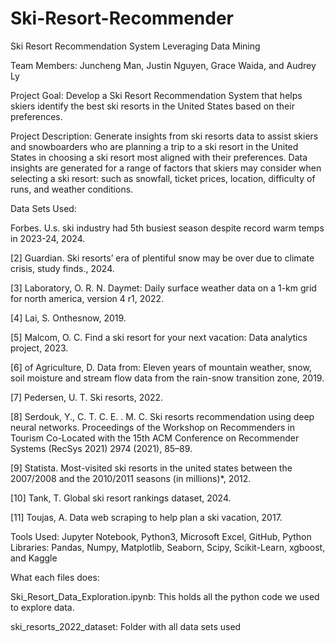 # Ski-Resort-Recommender
Ski Resort Recommendation System Leveraging Data Mining

Team Members: Juncheng Man, Justin Nguyen, Grace Waida, and Audrey Ly

Project Goal: Develop a Ski Resort Recommendation System that helps skiers identify the best ski resorts in the United States based on their preferences. ​

Project Description: Generate insights from ski resorts data to assist skiers and snowboarders who are planning a trip to a ski resort in the United States in choosing a ski resort most aligned with their preferences. Data insights are generated for a range of factors that skiers may consider when selecting a ski resort: such as snowfall, ticket prices, location, difficulty of runs, and weather conditions. ​

Data Sets Used: 

Forbes. U.s. ski industry had 5th busiest season despite record warm temps in
2023-24, 2024.

[2] Guardian. Ski resorts’ era of plentiful snow may be over due to climate crisis,
study finds., 2024.

[3] Laboratory, O. R. N. Daymet: Daily surface weather data on a 1-km grid for
north america, version 4 r1, 2022.

[4] Lai, S. Onthesnow, 2019.

[5] Malcom, O. C. Find a ski resort for your next vacation: Data analytics project,
2023.

[6] of Agriculture, D. Data from: Eleven years of mountain weather, snow, soil
moisture and stream flow data from the rain-snow transition zone, 2019.

[7] Pedersen, U. T. Ski resorts, 2022.

[8] Serdouk, Y., C. T. C. E. . M. C. Ski resorts recommendation using deep neural
networks. Proceedings of the Workshop on Recommenders in Tourism Co-Located
with the 15th ACM Conference on Recommender Systems (RecSys 2021) 2974 (2021),
85–89.

[9] Statista. Most-visited ski resorts in the united states between the 2007/2008
and the 2010/2011 seasons (in millions)*, 2012.

[10] Tank, T. Global ski resort rankings dataset, 2024.

[11] Toujas, A. Data web scraping to help plan a ski vacation, 2017.

Tools Used: Jupyter Notebook, Python3, Microsoft Excel, GitHub, Python Libraries: Pandas, Numpy, Matplotlib, Seaborn, Scipy,
Scikit-Learn, xgboost, and Kaggle

What each files does:

Ski_Resort_Data_Exploration.ipynb: This holds all the python code we used to explore data. 

ski_resorts_2022_dataset: Folder with all data sets used 

